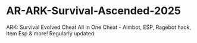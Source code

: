 # AR-ARK-Survival-Ascended-2025
ARK: Survival Evolved Cheat All in One Cheat - Aimbot, ESP, Ragebot hack, Item Esp  &amp; more! Regularly updated.
